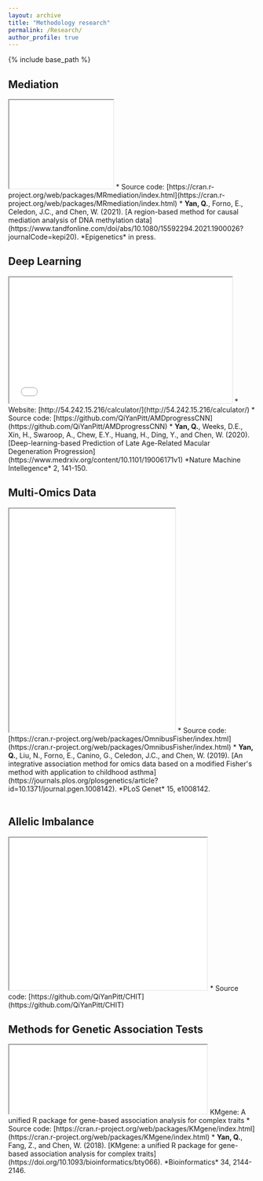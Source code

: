 ```yaml
---
layout: archive
title: "Methodology research"
permalink: /Research/
author_profile: true
---
```


{% include base_path %}

Mediation
-
<iframe src="/files/Mediation.pdf#toolbar=0" width="42%" height="180px"></iframe>
* Source code: [https://cran.r-project.org/web/packages/MRmediation/index.html](https://cran.r-project.org/web/packages/MRmediation/index.html)
* <b>Yan, Q.</b>, Forno, E., Celedon, J.C., and Chen, W. (2021). [A region-based method for causal mediation analysis of DNA methylation data](https://www.tandfonline.com/doi/abs/10.1080/15592294.2021.1900026?journalCode=kepi20). *Epigenetics* in press.

Deep Learning
-
<iframe src="/images/Fig1.pdf#toolbar=0" width="90%" height="256px"></iframe>
* Website: [http://54.242.15.216/calculator/](http://54.242.15.216/calculator/)
* Source code: [https://github.com/QiYanPitt/AMDprogressCNN](https://github.com/QiYanPitt/AMDprogressCNN)
* <b>Yan, Q.</b>, Weeks, D.E., Xin, H., Swaroop, A., Chew, E.Y., Huang, H., Ding, Y., and Chen, W. (2020). [Deep-learning-based Prediction of Late Age-Related Macular Degeneration Progression](https://www.medrxiv.org/content/10.1101/19006171v1) *Nature Machine Intellegence* 2, 141-150.

Multi-Omics Data
-
<iframe src="/files/Omnibus.pdf#toolbar=0" width="67%" height="455px"></iframe>
* Source code: [https://cran.r-project.org/web/packages/OmnibusFisher/index.html](https://cran.r-project.org/web/packages/OmnibusFisher/index.html)
* <b>Yan, Q.</b>, Liu, N., Forno, E., Canino, G., Celedon, J.C., and Chen, W. (2019). [An integrative association method for omics data based on a modified Fisher's method with application to childhood asthma](https://journals.plos.org/plosgenetics/article?id=10.1371/journal.pgen.1008142). *PLoS Genet* 15, e1008142.
<br>
<br>

Allelic Imbalance
-
<iframe src="/files/AI.pdf#toolbar=0" width="80%" height="310px"></iframe>
* Source code: [https://github.com/QiYanPitt/CHIT](https://github.com/QiYanPitt/CHIT)

Methods for Genetic Association Tests
-
<iframe src="/images/KMgene.pdf#toolbar=0" width="80%" height="140px"></iframe>
KMgene: A unified R package for gene-based association analysis for complex traits
* Source code: [https://cran.r-project.org/web/packages/KMgene/index.html](https://cran.r-project.org/web/packages/KMgene/index.html)
* <b>Yan, Q.</b>, Fang, Z., and Chen, W. (2018). [KMgene: a unified R package for gene-based association analysis for complex traits](https://doi.org/10.1093/bioinformatics/bty066). *Bioinformatics* 34, 2144-2146.
